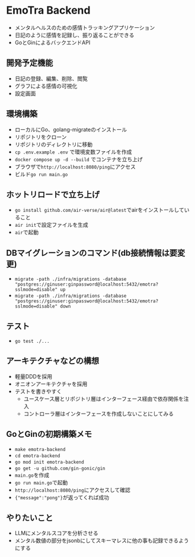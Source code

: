 # EmoTra Backend
- メンタルヘルスのための感情トラッキングアプリケーション
- 日記のように感情を記録し、振り返ることができる
- GoとGinによるバックエンドAPI

## 開発予定機能
- 日記の登録、編集、削除、閲覧
- グラフによる感情の可視化
- 設定画面

## 環境構築
- ローカルにGo、golang-migrateのインストール
- リポジトリをクローン
- リポジトリのディレクトリに移動
- `cp .env.example .env` で環境変数ファイルを作成
- `docker compose up -d --build` でコンテナを立ち上げ
- ブラウザで`http://localhost:8080/ping`にアクセス
- ビルド`go run main.go`

## ホットリロードで立ち上げ
- `go install github.com/air-verse/air@latest`でairをインストールしていること
- `air init`で設定ファイルを生成
- `air`で起動

## DBマイグレーションのコマンド(db接続情報は要変更)
- `migrate -path ./infra/migrations -database "postgres://ginuser:ginpassword@localhost:5432/emotra?sslmode=disable" up`
- `migrate -path ./infra/migrations -database "postgres://ginuser:ginpassword@localhost:5432/emotra?sslmode=disable" down`

## テスト 
- `go test ./...`

## アーキテクチャなどの構想
- 軽量DDDを採用
- オニオンアーキテクチャを採用
- テストを書きやすく
  - ユースケース層とリポジトリ層はインターフェース経由で依存関係を注入
  - コントローラ層はインターフェースを作成しないことにしてみる


## GoとGinの初期構築メモ
- `make emotra-backend`
- `cd emotra-backend`
- `go mod init emotra-backend`
- `go get -u github.com/gin-gonic/gin`
- `main.go`を作成
- `go run main.go`で起動
- `http://localhost:8080/ping`にアクセスして確認
- `{"message":"pong"}`が返ってくれば成功

## やりたいこと
- LLMにメンタルスコアを分析させる
- メンタル数値の部分をjsonbにしてスキーマレスに他の事も記録できるようにする

